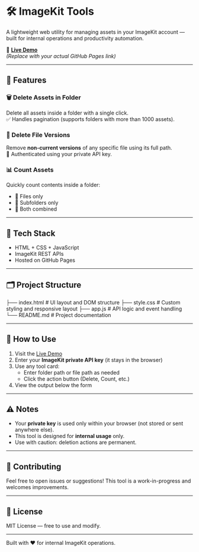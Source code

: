 # 🛠️ ImageKit Tools

A lightweight web utility for managing assets in your ImageKit account — built for internal operations and productivity automation.

🔗 **[Live Demo](https://your-username.github.io/ImageKit-Tools)**  
_(Replace with your actual GitHub Pages link)_

---

## 🚀 Features

### 🗑️ Delete Assets in Folder
Delete all assets inside a folder with a single click.  
✅ Handles pagination (supports folders with more than 1000 assets).  

### 🧹 Delete File Versions
Remove **non-current versions** of any specific file using its full path.  
🔐 Authenticated using your private API key.

### 📊 Count Assets
Quickly count contents inside a folder:
- 📁 Files only  
- 📂 Subfolders only  
- 🧾 Both combined

---

## 🧰 Tech Stack

- HTML + CSS + JavaScript
- ImageKit REST APIs
- Hosted on GitHub Pages

---

## 🗂️ Project Structure

├── index.html # UI layout and DOM structure
├── style.css # Custom styling and responsive layout
├── app.js # API logic and event handling
└── README.md # Project documentation


---

## 🔧 How to Use

1. Visit the [Live Demo](https://kashish-dev-101.github.io/ImageKit-Tools/)
2. Enter your **ImageKit private API key** (it stays in the browser)
3. Use any tool card:
   - Enter folder path or file path as needed
   - Click the action button (Delete, Count, etc.)
4. View the output below the form

---

## ⚠️ Notes

- Your **private key** is used only within your browser (not stored or sent anywhere else).
- This tool is designed for **internal usage** only.
- Use with caution: deletion actions are permanent.

---

## 🤝 Contributing

Feel free to open issues or suggestions! This tool is a work-in-progress and welcomes improvements.

---

## 📝 License

MIT License — free to use and modify.

---

Built with ❤️ for internal ImageKit operations.
